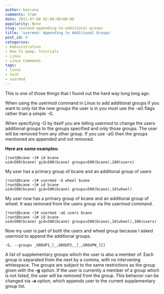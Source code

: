 ```yaml
---
author: bencane
comments: true
date: 2011-07-08 02:08:00+00:00
popularity: None
slug: usermod-appending-to-additional-groups
title: 'usermod: Appending to Additional Groups'
post_id: 9
categories:
- Administration
- How To &amp; Tutorials
- Linux
- Linux Commands
tags:
- linux
- tech
- usermod
---
```


This is one of those things that I found out the hard way long long ago.

When using the usermod command in Linux to add additional groups if you want to only list the new groups the user is in you must use the -aG flags rather than a simple -G.

When specifying -G by itself you are telling usermod to change the users additional groups to the groups specified and only those groups. The user will be removed from any other group. If you use -aG then the groups mentioned are appended and not removed.

**Here are some examples:**

    [root@bcane ~]# id bcane  
    uid=500(bcane) gid=500(bcane) groups=500(bcane),100(users)

My user has a primary group of bcane and an additional group of users

    [root@bcane ~]# usermod -G wheel bcane  
    [root@bcane ~]# id bcane  
    uid=500(bcane) gid=500(bcane) groups=500(bcane),10(wheel)

My user now has a primary group of bcane and an additional group of wheel. It was removed from the users group via the usermod command.

    [root@bcane ~]# usermod -aG users bcane  
    [root@bcane ~]# id bcane  
    uid=500(bcane) gid=500(bcane) groups=500(bcane),10(wheel),100(users)

Now my user is part of both the users and wheel group because I asked usermod to append the additional groups.

    -G, --groups _GROUP1_[_,GROUP2,_[_,GROUPN_]]] 

A list of supplementary groups which the user is also a member  of. Each group is separated from the next by a comma, with no  intervening whitespace. The groups are subject to the same restrictions as the group given with the **-g** option. If the user is currently a member of a group which is not listed, the user will be removed from the group. This behavior can be changed via **-a** option, which appends user to the current supplementary group list.

